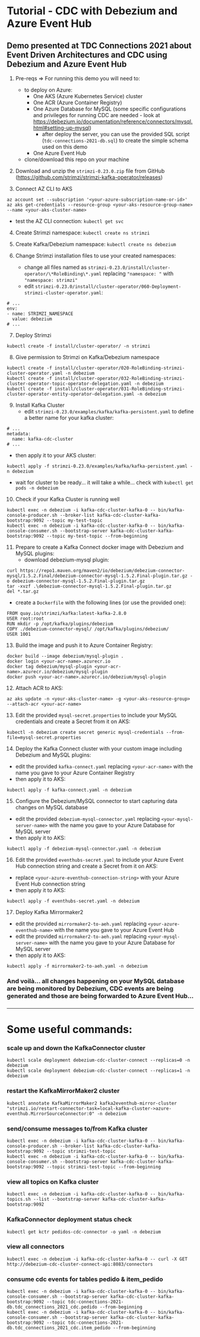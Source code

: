 # Tutorial - CDC with Debezium and Azure Event Hub
## Demo presented at TDC Connections 2021 about Event Driven Architectures and CDC using Debezium and Azure Event Hub

1. Pre-reqs => For running this demo you will need to:
 	* to deploy on Azure:
		* One AKS (Azure Kubernetes Service) cluster
		* One ACR (Azure Container Registry)
		* One Azure Database for MySQL (some specific configurations and privileges for running CDC are needed - look at https://debezium.io/documentation/reference/connectors/mysql.html#setting-up-mysql)
	   		* after deploy the server, you can use the provided SQL script (`tdc-connections-2021-db.sql`) to create the simple schema used on this demo 
		* One Azure Event Hub
	* clone/download this repo on your machine

2. Download and unzip the `strimzi-0.23.0.zip` file from GitHub (https://github.com/strimzi/strimzi-kafka-operator/releases)

3. Connect AZ CLI to AKS
```
az account set --subscription '<your-azure-subscription-name-or-id>'
az aks get-credentials --resource-group <your-aks-resource-group-name> --name <your-aks-cluster-name>
```
* test the AZ CLI connection: `kubectl get svc`

4. Create Strimzi namespace: `kubectl create ns strimzi`

5. Create Kafka/Debezium namespace: `kubectl create ns debezium`

6. Change Strimzi installation files to use your created namespaces:
	* change all files named as `strimzi-0.23.0/install/cluster-operator/\*RoleBinding\*.yaml` replacing `"namespace: "` with `"namespace: strimzi"`
	* edit `strimzi-0.23.0/install/cluster-operator/060-Deployment-strimzi-cluster-operator.yaml`:
```
# ...
env:
- name: STRIMZI_NAMESPACE
  value: debezium
# ...
```
7. Deploy Strimzi
```
kubectl create -f install/cluster-operator/ -n strimzi
``` 
8. Give permission to Strimzi on Kafka/Debezium namespace
```
kubectl create -f install/cluster-operator/020-RoleBinding-strimzi-cluster-operator.yaml -n debezium
kubectl create -f install/cluster-operator/032-RoleBinding-strimzi-cluster-operator-topic-operator-delegation.yaml -n debezium
kubectl create -f install/cluster-operator/031-RoleBinding-strimzi-cluster-operator-entity-operator-delegation.yaml -n debezium
```
9. Install Kafka Cluster
	* edit `strimzi-0.23.0/examples/kafka/kafka-persistent.yaml` to define a better name for your kafka cluster:
```
# ...
metadata:
  name: kafka-cdc-cluster
# ...
```
  * then apply it to your AKS cluster:
```
kubectl apply -f strimzi-0.23.0/examples/kafka/kafka-persistent.yaml - n debezium
```

  * wait for cluster to be ready... it will take a while... check with `kubectl get pods -n debezium`
	
10. Check if your Kafka Cluster is running well
```
kubectl exec -n debezium -i kafka-cdc-cluster-kafka-0 -- bin/kafka-console-producer.sh --broker-list kafka-cdc-cluster-kafka-bootstrap:9092 --topic my-test-topic
kubectl exec -n debezium -i kafka-cdc-cluster-kafka-0 -- bin/kafka-console-consumer.sh --bootstrap-server kafka-cdc-cluster-kafka-bootstrap:9092 --topic my-test-topic --from-beginning
```
11. Prepare to create a Kafka Connect docker image with Debezium and MySQL plugins:
	* download debezium-mysql plugin:
```
curl https://repo1.maven.org/maven2/io/debezium/debezium-connector-mysql/1.5.2.Final/debezium-connector-mysql-1.5.2.Final-plugin.tar.gz -o debezium-connector-mysql-1.5.2.Final-plugin.tar.gz
tar -xvzf .\debezium-connector-mysql-1.5.2.Final-plugin.tar.gz
del *.tar.gz
```
  * create a `Dockerfile` with the following lines (or use the provided one):
```
FROM quay.io/strimzi/kafka:latest-kafka-2.8.0
USER root:root
RUN mkdir -p /opt/kafka/plugins/debezium
COPY ./debezium-connector-mysql/ /opt/kafka/plugins/debezium/
USER 1001
```
13. Build the image and push it to Azure Container Registry:
```
docker build --image debezium/mysql-plugin .
docker login <your-acr-name>.azurecr.io
docker tag debezium/mysql-plugin <your-acr-name>.azurecr.io/debezium/mysql-plugin
docker push <your-acr-name>.azurecr.io/debezium/mysql-plugin
```
12. Attach ACR to AKS:
```
az aks update -n <your-aks-cluster-name> -g <your-aks-resource-group> --attach-acr <your-acr-name>
```
13. Edit the provided `mysql-secret.properties` to include your MySQL credentials and create a Secret from it on AKS:
```
kubectl -n debezium create secret generic mysql-credentials --from-file=mysql-secret.properties
```
14. Deploy the Kafka Connect cluster with your custom image including Debezium and MySQL plugins:
  * edit the provided `kafka-connect.yaml` replacing `<your-acr-name>` with the name you gave to your Azure Container Registry
  * then apply it to AKS:
```
kubectl apply -f kafka-connect.yaml -n debezium
```
15. Configure the Debezium/MySQL connector to start capturing data changes on MySQL database
  * edit the provided `debezium-mysql-connector.yaml` replacing `<your-mysql-server-name>` with the name you gave to your Azure Database for MySQL server
  * then apply it to AKS:
```
kubectl apply -f debezium-mysql-connector.yaml -n debezium
```
16. Edit the provided `eventhubs-secret.yaml` to include your Azure Event Hub connection string and create a Secret from it on AKS:
  * replace `<your-azure-eventhub-connection-string>` with your Azure Event Hub connection string
  * then apply it to AKS:
```
kubectl apply -f eventhubs-secret.yaml -n debezium
```
17. Deploy Kafka Mirrormaker2
  * edit the provided `mirrormaker2-to-aeh.yaml` replacing `<your-azure-eventhub-name>` with the name you gave to your Azure Event Hub
  * edit the provided `mirrormaker2-to-aeh.yaml` replacing `<your-mysql-server-name>` with the name you gave to your Azure Database for MySQL server
  * then apply it to AKS:
```
kubectl apply -f mirrormaker2-to-aeh.yaml -n debezium
```
	
###
### And voilà... all changes happening on your MySQL database are being monitored by Debezium, CDC events are being generated and those are being forwarded to Azure Event Hub... 
### 



---
# Some useful commands:

### scale up and down the KafkaConnector cluster
```
kubectl scale deployment debezium-cdc-cluster-connect --replicas=0 -n debezium
kubectl scale deployment debezium-cdc-cluster-connect --replicas=1 -n debezium
```

### restart the KafkaMirrorMaker2 cluster
```
kubectl annotate KafkaMirrorMaker2 kafka2eventhub-mirror-cluster "strimzi.io/restart-connector-task=local-kafka-cluster->azure-eventhub.MirrorSourceConnector:0" -n debezium
```

### send/consume messages to/from Kafka cluster
```
kubectl exec -n debezium -i kafka-cdc-cluster-kafka-0 -- bin/kafka-console-producer.sh --broker-list kafka-cdc-cluster-kafka-bootstrap:9092 --topic strimzi-test-topic
kubectl exec -n debezium -i kafka-cdc-cluster-kafka-0 -- bin/kafka-console-consumer.sh --bootstrap-server kafka-cdc-cluster-kafka-bootstrap:9092 --topic strimzi-test-topic --from-beginning
```

### view all topics on Kafka cluster
```
kubectl exec -n debezium -i kafka-cdc-cluster-kafka-0 -- bin/kafka-topics.sh --list --bootstrap-server kafka-cdc-cluster-kafka-bootstrap:9092
```

### KafkaConnector deployment status check
```
kubectl get kctr pedidos-cdc-connector -o yaml -n debezium
```

### view all connectors
```
kubectl exec -n debezium -i kafka-cdc-cluster-kafka-0 -- curl -X GET http://debezium-cdc-cluster-connect-api:8083/connectors
```

### consume cdc events for tables pedido & item_pedido
```
kubectl exec -n debezium -i kafka-cdc-cluster-kafka-0 -- bin/kafka-console-consumer.sh --bootstrap-server kafka-cdc-cluster-kafka-bootstrap:9092 --topic tdc-connections-2021-db.tdc_connections_2021_cdc.pedido --from-beginning
kubectl exec -n debezium -i kafka-cdc-cluster-kafka-0 -- bin/kafka-console-consumer.sh --bootstrap-server kafka-cdc-cluster-kafka-bootstrap:9092 --topic tdc-connections-2021-db.tdc_connections_2021_cdc.item_pedido --from-beginning
```
